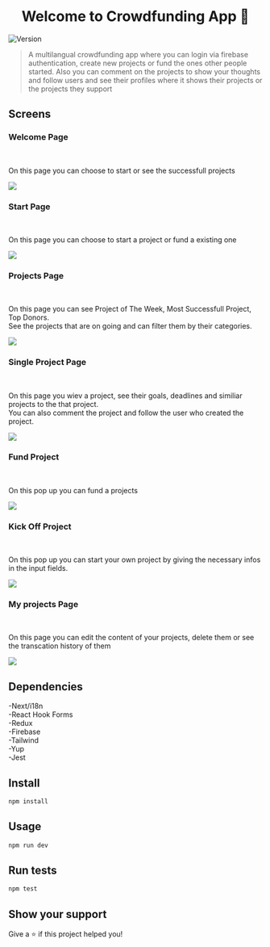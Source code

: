 <h1 align="center">Welcome to Crowdfunding App 👋</h1>
<p>
  <img alt="Version" src="https://img.shields.io/badge/version-0.1.0-blue.svg?cacheSeconds=2592000" />
</p>

> A multilangual crowdfunding app where you can login via firebase authentication, create new projects or fund the ones other people started. Also you can comment on the projects to show your thoughts and follow users and see their profiles where it shows their projects or the projects they support

<h2 align="left" >Screens</h2>

<p>
  <h3>Welcome  Page</h3> 
  <br/>
  <p>
    On this page you can choose to start or see the successfull projects
  </p>
  <img src="https://github.com/202303-PRM-TR-FEW/Capstone_Team_8/assets/113177005/92e89395-9292-4b93-a503-d4d8fb820d54" />
</p>
<p>
  <h3>Start Page</h3> 
  <br/>
  <p>
    On this page you can choose to start a project or fund a existing one
  </p>
  <img src="https://github.com/202303-PRM-TR-FEW/Capstone_Team_8/assets/113177005/19950898-6854-43f0-87f4-e07ba02364f7"/>
</p>
<p>
  <h3>Projects  Page</h3> 
  <br/>
  <p>
    On this page you can see Project of The Week, Most Successfull Project, Top Donors. <br/>
    See the projects that are on going and can filter them by their categories.
  </p>
  <img src="https://github.com/202303-PRM-TR-FEW/Capstone_Team_8/assets/113177005/c0c80d65-2c33-429c-807a-43ee45803c02"/>
</p>
<p>
  <h3>Single Project Page</h3>
  <br/>
  <p>
    On this page you wiev a project, see their goals, deadlines and similiar projects to the that project. <br/>
    You can also comment the project and follow the user who created the project.
  </p>
  <img src="https://github.com/202303-PRM-TR-FEW/Capstone_Team_8/assets/113177005/286ee4c2-0307-4029-985e-303dddc67b07"/>
</p>
<p>
  <h3>Fund Project</h3>
  <br/>
  <p>
    On this pop up you can fund a projects
  </p>
  <img src="https://github.com/202303-PRM-TR-FEW/Capstone_Team_8/assets/113177005/391b172f-4da7-4633-a5b1-8a3191646b43"/>
</p>
<p>
  <h3>Kick Off Project</h3>
  <br/>
  <p>
    On this pop up you can start your own project by giving the necessary infos in the input fields.
  </p>
  <img src="https://github.com/202303-PRM-TR-FEW/Capstone_Team_8/assets/113177005/0397a894-23c7-4472-87f3-11b9c7bca154"/>
</p>
<p>
  <h3>My projects Page</h3>
  <br/>
  <p>
    On this page you can edit the content of your projects, delete them or see the transcation history of them
  </p>
  <img src="https://github.com/202303-PRM-TR-FEW/Capstone_Team_8/assets/113177005/2bfb54d8-bef2-4680-af48-1c2a5270e62e"/>
</p>


## Dependencies
-Next/i18n <br/>
-React Hook Forms <br/>
-Redux <br/>
-Firebase <br/>
-Tailwind <br/>
-Yup <br/>
-Jest <br/>

## Install

```sh
npm install
```

## Usage

```sh
npm run dev
```

## Run tests

```sh
npm test
```

## Show your support

Give a ⭐️ if this project helped you!

